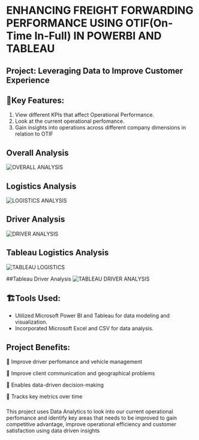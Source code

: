 # ENHANCING FREIGHT FORWARDING PERFORMANCE USING OTIF(On-Time In-Full) IN POWERBI AND TABLEAU
## Project: Leveraging Data to Improve Customer Experience

## 🔖Key Features:
1. View different KPIs that affect Operational Performance.
2. Look at the current operational perfomance.
3. Gain insights into operations across different company dimensions in relation to OTIF

## Overall Analysis
![OVERALL ANALYSIS](https://github.com/BONFACE22/Enhancing-Freight-Forwarding-Operations-with-OTIF/assets/66133402/1368d1c6-f3ca-47a8-b6e9-1d33ccb2edb7)


## Logistics Analysis
![LOGISTICS ANALYSIS](https://github.com/BONFACE22/Enhancing-Freight-Forwarding-Operations-with-OTIF/assets/66133402/a7ca6fb4-d8ce-4101-9590-ff829f07d7fc)

## Driver Analysis
![DRIVER ANALYSIS](https://github.com/BONFACE22/Enhancing-Freight-Forwarding-Operations-with-OTIF/assets/66133402/fd26e43e-2f94-4dc7-83c4-c2537f99fd7d)

## Tableau Logistics Analysis
![TABLEAU LOGISTICS](https://github.com/BONFACE22/Enhancing-Freight-Forwarding-Operations-with-OTIF/assets/66133402/eeaa754b-4772-4365-8a9f-d385b02f9b70)

##Tableau Driver Analysis
![TABLEAU DRIVER ANALYSIS](https://github.com/BONFACE22/Enhancing-Freight-Forwarding-Operations-with-OTIF/assets/66133402/191820ef-9f64-4688-b9c0-31b76a4580d9)





## 🏗️Tools Used: 
- Utilized Microsoft Power BI and Tableau for data modeling and visualization.
- Incorporated Microsoft Excel and CSV for data analysis.

## Project Benefits:
📌 Improve driver perfomance and vehicle management

📌 Improve client communication and geographical problems

📌 Enables data-driven decision-making

📌 Tracks key metrics over time

###
This project uses Data Analytics to look into our current operational perfomance and identify key areas that needs to be improved to gain competitive advantage, improve operational efficiency and customer satisfaction using data driven insights

